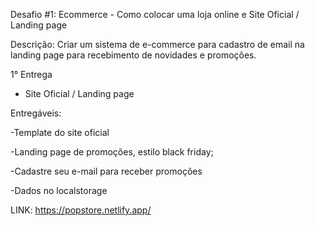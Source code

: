 Desafio #1: Ecommerce - Como colocar uma loja online e Site Oficial / Landing page

Descrição: Criar um sistema de e-commerce para cadastro de email na landing page para recebimento de novidades e promoções.

1° Entrega 

- Site Oficial / Landing page  

Entregáveis: 

-Template do site oficial 

-Landing page de promoções, estilo black friday; 

-Cadastre seu e-mail para receber promoções 

-Dados no localstorage


LINK: https://popstore.netlify.app/
